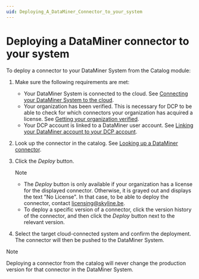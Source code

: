 ```yaml
---
uid: Deploying_A_DataMiner_Connector_to_your_system
---
```


# Deploying a DataMiner connector to your system

To deploy a connector to your DataMiner System from the Catalog module:

1. Make sure the following requirements are met:

   - Your DataMiner System is connected to the cloud. See [Connecting your DataMiner System to the cloud](xref:Connecting_your_DataMiner_System_to_the_cloud).
   - Your organization has been verified. This is necessary for DCP to be able to check for which connectors your organization has acquired a license. See [Getting your organization verified](xref:CloudConnectionVerification).
   - Your DCP account is linked to a DataMiner user account. See [Linking your DataMiner account to your DCP account](xref:Linking_your_DataMiner_and_DCP_account).

1. Look up the connector in the catalog. See [Looking up a DataMiner connector](xref:Looking_up_a_DataMiner_connector).

1. Click the *Deploy* button.

   > [!NOTE]
   >
   > - The *Deploy* button is only available if your organization has a license for the displayed connector. Otherwise, it is grayed out and displays the text "No License". In that case, to be able to deploy the connector, contact <licensing@skyline.be>.
   > - To deploy a specific version of a connector, click the version history of the connector, and then click the *Deploy* button next to the relevant version.

1. Select the target cloud-connected system and confirm the deployment. The connector will then be pushed to the DataMiner System.

> [!NOTE]
> Deploying a connector from the catalog will never change the production version for that connector in the DataMiner System.
